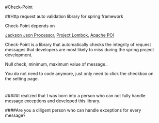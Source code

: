 
#Check-Point

##Http request auto validation library for spring framework

Check-Point depends on

[Jackson Json Processor](https://github.com/FasterXML/jackson), [Project Lombok](http://projectlombok.org/),
[Apache POI](https://github.com/apache/poi)

 Check-Point is a library that automatically checks the integrity of request messages that developers are most likely to miss during the spring project development.
 
Null check, minimum, maximum value of message..

You do not need to code anymore, just only need to click the checkbox on the setting page.

#
#####I realized that I was born into a person who can not fully handle message exceptions and developed this library.

####Are you a diligent person who can handle exceptions for every message?
#


